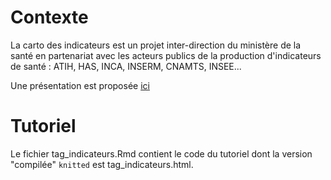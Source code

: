 # Contexte

La carto des indicateurs est un projet inter-direction du ministère de la santé en partenariat avec les acteurs publics de la production d'indicateurs de santé : ATIH, HAS, INCA, INSERM, CNAMTS, INSEE...

Une présentation est proposée [ici](https://docs.google.com/presentation/d/1UEJSPlwHRMbmFYexV2UEIOTFTyZmckuqNc0t7TYeH2g/edit?usp=sharing)

# Tutoriel

Le fichier tag_indicateurs.Rmd contient le code du tutoriel dont la version "compilée" `knitted` est tag_indicateurs.html.
